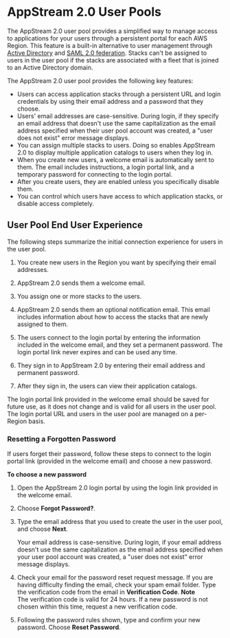 # AppStream 2\.0 User Pools<a name="user-pool"></a>

The AppStream 2\.0 user pool provides a simplified way to manage access to applications for your users through a persistent portal for each AWS Region\. This feature is a built\-in alternative to user management through [Active Directory](active-directory.md) and [SAML 2\.0 federation](external-identity-providers.md)\. Stacks can't be assigned to users in the user pool if the stacks are associated with a fleet that is joined to an Active Directory domain\.

The AppStream 2\.0 user pool provides the following key features:
+ Users can access application stacks through a persistent URL and login credentials by using their email address and a password that they choose\. 
+ Users' email addresses are case\-sensitive\. During login, if they specify an email address that doesn't use the same capitalization as the email address specified when their user pool account was created, a "user does not exist" error message displays\.
+ You can assign multiple stacks to users\. Doing so enables AppStream 2\.0 to display multiple application catalogs to users when they log in\.
+ When you create new users, a welcome email is automatically sent to them\. The email includes instructions, a login portal link, and a temporary password for connecting to the login portal\.
+ After you create users, they are enabled unless you specifically disable them\.
+ You can control which users have access to which application stacks, or disable access completely\.

## User Pool End User Experience<a name="user-pool-end-user"></a>

The following steps summarize the initial connection experience for users in the user pool\. 

1. You create new users in the Region you want by specifying their email addresses\.

1. AppStream 2\.0 sends them a welcome email\.

1. You assign one or more stacks to the users\. 

1. AppStream 2\.0 sends them an optional notification email\. This email includes information about how to access the stacks that are newly assigned to them\.

1. The users connect to the login portal by entering the information included in the welcome email, and they set a permanent password\. The login portal link never expires and can be used any time\.

1. They sign in to AppStream 2\.0 by entering their email address and permanent password\. 

1. After they sign in, the users can view their application catalogs\.

The login portal link provided in the welcome email should be saved for future use, as it does not change and is valid for all users in the user pool\. The login portal URL and users in the user pool are managed on a per\-Region basis\.

### Resetting a Forgotten Password<a name="user-pool-end-user-reset-password"></a>

If users forget their password, follow these steps to connect to the login portal link \(provided in the welcome email\) and choose a new password\.

**To choose a new password**

1. Open the AppStream 2\.0 login portal by using the login link provided in the welcome email\.

1. Choose **Forgot Password?**\.

1. Type the email address that you used to create the user in the user pool, and choose **Next**\.

   Your email address is case\-sensitive\. During login, if your email address doesn't use the same capitalization as the email address specified when your user pool account was created, a "user does not exist" error message displays\.

1. Check your email for the password reset request message\. If you are having difficulty finding the email, check your spam email folder\. Type the verification code from the email in **Verification Code**\.
**Note**  
The verification code is valid for 24 hours\. If a new password is not chosen within this time, request a new verification code\.

1. Following the password rules shown, type and confirm your new password\. Choose **Reset Password**\.